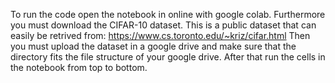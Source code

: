 To run the code open the notebook in online with google colab. Furthermore you must download the CIFAR-10 dataset. 
This is a public dataset that can easily be retrived from: 
https://www.cs.toronto.edu/~kriz/cifar.html 
Then you must upload the dataset in a google drive and make sure that the directory fits the file structure of your google drive. After that run the cells in the notebook from top to bottom.
